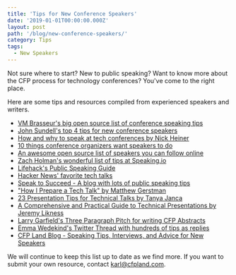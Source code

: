 ```yaml
---
title: 'Tips for New Conference Speakers'
date: '2019-01-01T00:00:00.000Z'
layout: post
path: '/blog/new-conference-speakers/'
category: Tips
tags:
  - New Speakers
---
```


Not sure where to start? New to public speaking? Want to know more about the CFP process for technology conferences? You've come to the right place.

Here are some tips and resources compiled from experienced speakers and writers.

<!--more-->

- [VM Brasseur's big open source list of conference speaking tips](https://github.com/vmbrasseur/Public_Speaking)
- [John Sundell's top 4 tips for new conference speakers](https://twitter.com/johnsundell/status/976496157928165378?s=19)
- [How and why to speak at tech conferences by Nick Heiner](https://hackernoon.com/how-and-why-to-speak-at-tech-conferences-1d50a3f548e0)
- [10 things conference organizers want speakers to do](https://blog.prezi.com/speaking-at-a-conference-here-are-10-things-the-organizer-wants-you-to-keep-in-mind/)
- [An awesome open source list of speakers you can follow online](https://github.com/karlhorky/awesome-speakers)
- [Zach Holman's wonderful list of tips at Speaking.io](https://speaking.io/)
- [Lifehack's Public Speaking Guide](https://www.lifehack.org/688597/the-ultimate-public-speaking-tips)
- [Hacker News' favorite tech talks](https://news.ycombinator.com/item?id=16838460)
- [Speak to Succeed - A blog with lots of public speaking tips](http://www.speaktosucceed.in/)
- ["How I Prepare a Tech Talk" by Matthew Gerstman](https://www.matthewgerstman.com/tech/how-i-prepare-a-talk/)
- [23 Presentation Tips for Technical Talks by Tanya Janca](https://medium.com/@shehackspurple/presentation-tips-for-technical-talks-8d59f3de9f6d)
- [A Comprehensive and Practical Guide to Technical Presentations by Jeremy Likness](https://dev.to/azure/a-guide-for-everyone-who-wants-to-give-technical-presentations-53bo)
- [Larry Garfield's Three Paragraph Pitch for writing CFP Abstracts](https://www.garfieldtech.com/blog/3-paragraph-pitch)
- [Emma Wedekind's Twitter Thread with hundreds of tips as replies](https://twitter.com/EmmaWedekind/status/1105800258792185856)
- [CFP Land Blog - Speaking Tips, Interviews, and Advice for New Speakers](/blog)

We will continue to keep this list up to date as we find more. If you want to submit your own resource, contact [karl@cfpland.com](mailto:karl@cfpland.com).
